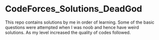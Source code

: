 # CodeForces_Solutions_DeadGod
 This repo contains solutions by me in order of learning. Some of the basic questions were attempted when I was noob and hence have weird solutions. As my level increased the quality of codes followed.
